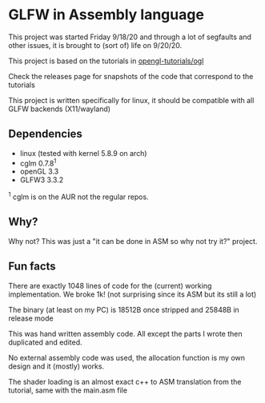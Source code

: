 # GLFW in Assembly language
This project was started Friday 9/18/20 and through a lot of segfaults and other issues, it is brought to (sort of) life on 9/20/20.

This project is based on the tutorials in [opengl-tutorials/ogl](https://github.com/opengl-tutorials/ogl)

Check the releases page for snapshots of the code that correspond to the tutorials

This project is written specifically for linux, it should be compatible with all GLFW backends (X11/wayland)

## Dependencies
- linux (tested with kernel 5.8.9 on arch)
- cglm 0.7.8<sup>1</sup>
- openGL 3.3
- GLFW3 3.3.2

<sup>1</sup> cglm is on the AUR not the regular repos.

## Why?
Why not? This was just a "it can be done in ASM so why not try it?" project.

## Fun facts
There are exactly 1048 lines of code for the (current) working implementation.
We broke 1k! (not surprising since its ASM but its still a lot)

The binary (at least on my PC) is 18512B once stripped and 25848B in release mode

This was hand written assembly code. All except the parts I wrote then duplicated and edited.

No external assembly code was used, the allocation function is my own design and it (mostly) works.

The shader loading is an almost exact c++ to ASM translation from the tutorial, same with the main.asm file
